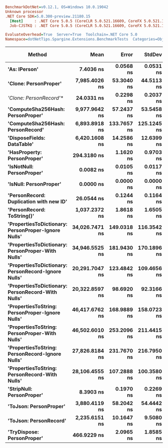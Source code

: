``` ini

BenchmarkDotNet=v0.12.1, OS=Windows 10.0.19042
Unknown processor
.NET Core SDK=5.0.300-preview.21180.15
  [Host]     : .NET Core 5.0.5 (CoreCLR 5.0.521.16609, CoreFX 5.0.521.16609), X64 RyuJIT
  Job-CJSTKQ : .NET Core 5.0.5 (CoreCLR 5.0.521.16609, CoreFX 5.0.521.16609), X64 RyuJIT

EvaluateOverhead=True  Server=True  Toolchain=.NET Core 5.0  
Namespace=dotNetTips.Spargine.Extensions.BenchmarkTests  Categories=ObjectExtensions  

```
|                                              Method |           Mean |       Error |      StdDev |     StdErr |         Median |            Min |             Q1 |             Q3 |            Max |              Op/s | CI99.9% Margin | Iterations | Kurtosis | MValue | Skewness | Rank | LogicalGroup | Baseline | Code Size |  Gen 0 |  Gen 1 | Gen 2 | Allocated |
|---------------------------------------------------- |---------------:|------------:|------------:|-----------:|---------------:|---------------:|---------------:|---------------:|---------------:|------------------:|---------------:|-----------:|---------:|-------:|---------:|-----:|------------- |--------- |----------:|-------:|-------:|------:|----------:|
|                                       **&#39;As: IPerson&#39;** |      **7.4036 ns** |   **0.0568 ns** |   **0.0531 ns** |  **0.0137 ns** |      **7.3787 ns** |      **7.3347 ns** |      **7.3609 ns** |      **7.4377 ns** |      **7.4948 ns** |     **135,068,937.8** |      **0.0568 ns** |      **15.00** |    **1.613** |  **2.000** |   **0.3780** |    **2** |            ***** |       **No** |     **129 B** |      **-** |      **-** |     **-** |         **-** |
|                               **&#39;Clone: PersonProper&#39;** |  **7,985.4026 ns** |  **53.3040 ns** |  **44.5113 ns** | **12.3452 ns** |  **7,979.8203 ns** |  **7,884.2026 ns** |  **7,964.4073 ns** |  **8,011.8103 ns** |  **8,075.9979 ns** |         **125,228.5** |     **53.3040 ns** |      **13.00** |    **3.449** |  **2.000** |  **-0.2413** |   **13** |            ***** |       **No** |     **167 B** | **0.3052** |      **-** |     **-** |    **2863 B** |
|                              **&#39;Clone: PersonRecord*&#39;** |     **24.0331 ns** |   **0.2298 ns** |   **0.2037 ns** |  **0.0545 ns** |     **24.0111 ns** |     **23.6208 ns** |     **23.9294 ns** |     **24.1712 ns** |     **24.4401 ns** |      **41,609,255.8** |      **0.2298 ns** |      **14.00** |    **2.625** |  **2.000** |  **-0.0508** |    **4** |            ***** |       **No** |      **50 B** | **0.0098** |      **-** |     **-** |      **88 B** |
|                   **&#39;ComputeSha256Hash: PersonProper&#39;** |  **9,977.9642 ns** |  **57.2437 ns** |  **53.5458 ns** | **13.8255 ns** |  **9,978.5629 ns** |  **9,900.7660 ns** |  **9,927.8206 ns** | **10,025.3304 ns** | **10,042.1783 ns** |         **100,220.8** |     **57.2437 ns** |      **15.00** |    **1.314** |  **2.000** |  **-0.1578** |   **14** |            ***** |       **No** |     **409 B** | **0.4730** |      **-** |     **-** |    **4470 B** |
|                   **&#39;ComputeSha256Hash: PersonRecord&#39;** |  **6,893.8918 ns** | **133.7657 ns** | **125.1245 ns** | **32.3070 ns** |  **6,931.6734 ns** |  **6,652.4918 ns** |  **6,876.6460 ns** |  **6,969.8135 ns** |  **7,034.9991 ns** |         **145,055.9** |    **133.7657 ns** |      **15.00** |    **2.356** |  **2.000** |  **-0.9198** |   **12** |            ***** |       **No** |     **409 B** | **0.4349** |      **-** |     **-** |    **4056 B** |
|                          **&#39;DisposeFields: DataTable&#39;** |  **6,420.1608 ns** |  **14.2586 ns** |  **12.6399 ns** |  **3.3781 ns** |  **6,423.3704 ns** |  **6,393.7393 ns** |  **6,415.9565 ns** |  **6,427.1561 ns** |  **6,441.9807 ns** |         **155,759.3** |     **14.2586 ns** |      **14.00** |    **2.473** |  **2.000** |  **-0.4955** |   **11** |            ***** |       **No** |     **505 B** | **0.7248** |      **-** |     **-** |    **6560 B** |
|                         **&#39;HasProperty: PersonProper&#39;** |    **294.3180 ns** |   **1.1620 ns** |   **0.9703 ns** |  **0.2691 ns** |    **294.4625 ns** |    **292.4670 ns** |    **293.6620 ns** |    **294.8642 ns** |    **295.6568 ns** |       **3,397,685.5** |      **1.1620 ns** |      **13.00** |    **1.918** |  **2.000** |  **-0.4368** |    **6** |            ***** |       **No** |     **236 B** | **0.0281** |      **-** |     **-** |     **256 B** |
|                           **&#39;IsNotNull: PersonProper&#39;** |      **0.0082 ns** |   **0.0105 ns** |   **0.0117 ns** |  **0.0027 ns** |      **0.0005 ns** |      **0.0000 ns** |      **0.0000 ns** |      **0.0141 ns** |      **0.0362 ns** | **122,310,627,479.8** |      **0.0105 ns** |      **19.00** |    **2.915** |  **2.000** |   **1.1419** |    **1** |            ***** |       **No** |      **24 B** |      **-** |      **-** |     **-** |         **-** |
|                              **&#39;IsNull: PersonProper&#39;** |      **0.0000 ns** |   **0.0000 ns** |   **0.0000 ns** |  **0.0000 ns** |      **0.0000 ns** |      **0.0000 ns** |      **0.0000 ns** |      **0.0000 ns** |      **0.0000 ns** |          **Infinity** |      **0.0000 ns** |      **15.00** |       **NA** |  **2.000** |       **NA** |    **1** |            ***** |       **No** |      **24 B** |      **-** |      **-** |     **-** |         **-** |
|             **&#39;PersonRecord: Duplication with new ID&#39;** |     **26.0544 ns** |   **0.1244 ns** |   **0.1164 ns** |  **0.0300 ns** |     **26.0829 ns** |     **25.8669 ns** |     **25.9582 ns** |     **26.1463 ns** |     **26.2120 ns** |      **38,381,299.2** |      **0.1244 ns** |      **15.00** |    **1.528** |  **2.000** |  **-0.3628** |    **5** |            ***** |       **No** |      **77 B** | **0.0096** |      **-** |     **-** |      **88 B** |
|                          **&#39;PersonRecord: ToString()&#39;** |  **1,037.2372 ns** |   **1.8618 ns** |   **1.6505 ns** |  **0.4411 ns** |  **1,037.2851 ns** |  **1,034.0958 ns** |  **1,036.2862 ns** |  **1,037.8629 ns** |  **1,040.2149 ns** |         **964,099.6** |      **1.8618 ns** |      **14.00** |    **2.553** |  **2.000** |   **0.2385** |    **8** |            ***** |       **No** |      **50 B** | **0.2289** |      **-** |     **-** |    **2072 B** |
| **&#39;PropertiesToDictionary: PersonProper-Ignore Nulls&#39;** | **34,026.7471 ns** | **149.0318 ns** | **116.3542 ns** | **33.5886 ns** | **34,007.1899 ns** | **33,800.6836 ns** | **33,978.6255 ns** | **34,058.2748 ns** | **34,243.1091 ns** |          **29,388.6** |    **149.0318 ns** |      **12.00** |    **2.724** |  **2.000** |   **0.2059** |   **17** |            ***** |       **No** |    **1854 B** | **4.2114** |      **-** |     **-** |   **38672 B** |
|   **&#39;PropertiesToDictionary: PersonProper-With Nulls&#39;** | **34,946.5525 ns** | **181.9430 ns** | **170.1896 ns** | **43.9428 ns** | **35,005.3558 ns** | **34,692.8802 ns** | **34,791.6046 ns** | **35,108.9874 ns** | **35,158.9386 ns** |          **28,615.1** |    **181.9430 ns** |      **15.00** |    **1.322** |  **2.000** |  **-0.2080** |   **18** |            ***** |       **No** |    **1851 B** | **4.2725** |      **-** |     **-** |   **38653 B** |
| **&#39;PropertiesToDictionary: PersonRecord-Ignore Nulls&#39;** | **20,291.7047 ns** | **123.4842 ns** | **109.4656 ns** | **29.2559 ns** | **20,311.7340 ns** | **20,049.7513 ns** | **20,226.2413 ns** | **20,365.7196 ns** | **20,447.8348 ns** |          **49,281.2** |    **123.4842 ns** |      **14.00** |    **2.417** |  **2.000** |  **-0.5515** |   **15** |            ***** |       **No** |    **1854 B** | **2.4109** |      **-** |     **-** |   **22186 B** |
|   **&#39;PropertiesToDictionary: PersonRecord-With Nulls&#39;** | **20,322.8597 ns** |  **98.6920 ns** |  **92.3166 ns** | **23.8360 ns** | **20,336.8652 ns** | **20,195.7153 ns** | **20,234.4055 ns** | **20,374.1577 ns** | **20,459.5245 ns** |          **49,205.7** |     **98.6920 ns** |      **15.00** |    **1.486** |  **2.000** |   **0.1347** |   **15** |            ***** |       **No** |    **1851 B** | **2.4414** |      **-** |     **-** |   **22186 B** |
|     **&#39;PropertiesToString: PersonProper-Ignore Nulls&#39;** | **46,417.6762 ns** | **168.9889 ns** | **158.0723 ns** | **40.8141 ns** | **46,480.6824 ns** | **46,114.8804 ns** | **46,290.5548 ns** | **46,545.4620 ns** | **46,617.9932 ns** |          **21,543.5** |    **168.9889 ns** |      **15.00** |    **1.732** |  **2.000** |  **-0.3980** |   **19** |            ***** |       **No** |     **511 B** | **7.6294** | **0.0610** |     **-** |   **69118 B** |
|       **&#39;PropertiesToString: PersonProper-With Nulls&#39;** | **46,502.6010 ns** | **253.2096 ns** | **211.4415 ns** | **58.6433 ns** | **46,549.4324 ns** | **45,932.8308 ns** | **46,461.6028 ns** | **46,593.6157 ns** | **46,837.4817 ns** |          **21,504.2** |    **253.2096 ns** |      **13.00** |    **4.616** |  **2.000** |  **-1.2018** |   **19** |            ***** |       **No** |     **511 B** | **7.6904** | **0.0610** |     **-** |   **69288 B** |
|     **&#39;PropertiesToString: PersonRecord-Ignore Nulls&#39;** | **27,826.8184 ns** | **231.7670 ns** | **216.7950 ns** | **55.9762 ns** | **27,771.6461 ns** | **27,471.5149 ns** | **27,676.0361 ns** | **27,960.8368 ns** | **28,243.4998 ns** |          **35,936.6** |    **231.7670 ns** |      **15.00** |    **2.134** |  **2.000** |   **0.4864** |   **16** |            ***** |       **No** |     **511 B** | **4.6692** |      **-** |     **-** |   **42017 B** |
|       **&#39;PropertiesToString: PersonRecord-With Nulls&#39;** | **28,106.4555 ns** | **107.2888 ns** | **100.3580 ns** | **25.9123 ns** | **28,101.1627 ns** | **27,860.5499 ns** | **28,064.0137 ns** | **28,157.4615 ns** | **28,284.0057 ns** |          **35,579.0** |    **107.2888 ns** |      **15.00** |    **3.376** |  **2.000** |  **-0.4511** |   **16** |            ***** |       **No** |     **511 B** | **4.5776** |      **-** |     **-** |   **42004 B** |
|                           **&#39;StripNull: PersonProper&#39;** |      **8.3903 ns** |   **0.1970 ns** |   **0.2269 ns** |  **0.0507 ns** |      **8.4577 ns** |      **7.9899 ns** |      **8.2387 ns** |      **8.5626 ns** |      **8.6973 ns** |     **119,185,752.7** |      **0.1970 ns** |      **20.00** |    **1.808** |  **2.500** |  **-0.5942** |    **3** |            ***** |       **No** |      **91 B** |      **-** |      **-** |     **-** |         **-** |
|                              **&#39;ToJson: PersonProper&#39;** |  **3,880.4119 ns** |  **58.2042 ns** |  **54.4442 ns** | **14.0574 ns** |  **3,876.4015 ns** |  **3,764.7980 ns** |  **3,847.1306 ns** |  **3,923.4009 ns** |  **3,962.7396 ns** |         **257,704.6** |     **58.2042 ns** |      **15.00** |    **2.174** |  **2.000** |  **-0.3931** |   **10** |            ***** |       **No** |      **93 B** | **0.2136** |      **-** |     **-** |    **1960 B** |
|                              **&#39;ToJson: PersonRecord&#39;** |  **2,235.6151 ns** |  **10.1647 ns** |   **9.5080 ns** |  **2.4550 ns** |  **2,232.6839 ns** |  **2,222.7795 ns** |  **2,230.1733 ns** |  **2,240.8457 ns** |  **2,254.6047 ns** |         **447,304.2** |     **10.1647 ns** |      **15.00** |    **2.104** |  **2.000** |   **0.6567** |    **9** |            ***** |       **No** |      **93 B** | **0.1869** |      **-** |     **-** |    **1664 B** |
|                          **&#39;TryDispose: PersonProper&#39;** |    **466.9229 ns** |   **2.0965 ns** |   **1.8585 ns** |  **0.4967 ns** |    **466.6946 ns** |    **464.2416 ns** |    **465.6045 ns** |    **467.8836 ns** |    **470.6241 ns** |       **2,141,681.1** |      **2.0965 ns** |      **14.00** |    **2.021** |  **2.000** |   **0.3663** |    **7** |            ***** |       **No** |     **289 B** | **0.3190** | **0.0010** |     **-** |    **2920 B** |

